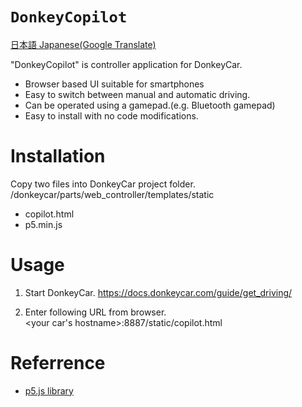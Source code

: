 # <code>DonkeyCopilot</code>
[日本語 Japanese(Google Translate)](https://github-com.translate.goog/covao/DonkeyCopilot/blob/main/README.md?_x_tr_sl=en&_x_tr_tl=ja&_x_tr_hl=ja&_x_tr_pto=wapp)

"DonkeyCopilot" is controller application for DonkeyCar. 
- Browser based UI suitable for smartphones
- Easy to switch between manual and automatic driving.
- Can be operated using a gamepad.(e.g. Bluetooth gamepad)
- Easy to install with no code modifications.

# Installation
Copy two files into DonkeyCar project folder.  
/donkeycar/parts/web_controller/templates/static
- copilot.html
- p5.min.js

# Usage
1. Start DonkeyCar.
https://docs.donkeycar.com/guide/get_driving/

2. Enter following URL from browser.  
<your car's hostname>:8887/static/copilot.html

# Referrence
- [p5.js library](https://p5js.org/download/)
